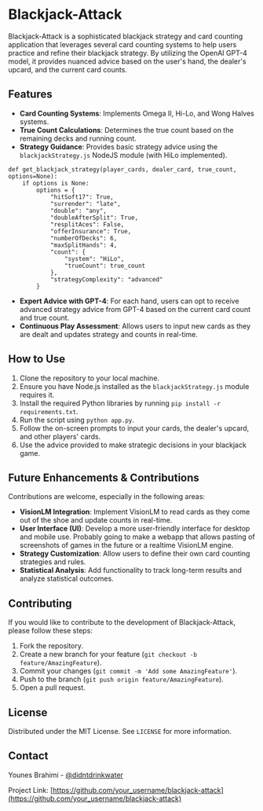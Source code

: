 # Blackjack-Attack

Blackjack-Attack is a sophisticated blackjack strategy and card counting application that leverages several card counting systems to help users practice and refine their blackjack strategy. By utilizing the OpenAI GPT-4 model, it provides nuanced advice based on the user's hand, the dealer's upcard, and the current card counts.

## Features

- **Card Counting Systems**: Implements Omega II, Hi-Lo, and Wong Halves systems.
- **True Count Calculations**: Determines the true count based on the remaining decks and running count.
- **Strategy Guidance**: Provides basic strategy advice using the `blackjackStrategy.js` NodeJS module (with HiLo implemented).
```
def get_blackjack_strategy(player_cards, dealer_card, true_count, options=None):
    if options is None:
        options = {
            "hitSoft17": True,
            "surrender": "late",
            "double": "any",
            "doubleAfterSplit": True,
            "resplitAces": False,
            "offerInsurance": True,
            "numberOfDecks": 6,
            "maxSplitHands": 4,
            "count": {
                "system": "HiLo",
                "trueCount": true_count
            },
            "strategyComplexity": "advanced"
        }
```
- **Expert Advice with GPT-4**: For each hand, users can opt to receive advanced strategy advice from GPT-4 based on the current card count and true count.
- **Continuous Play Assessment**: Allows users to input new cards as they are dealt and updates strategy and counts in real-time.

## How to Use

1. Clone the repository to your local machine.
2. Ensure you have Node.js installed as the `blackjackStrategy.js` module requires it.
3. Install the required Python libraries by running `pip install -r requirements.txt`.
4. Run the script using `python app.py`.
5. Follow the on-screen prompts to input your cards, the dealer's upcard, and other players' cards.
6. Use the advice provided to make strategic decisions in your blackjack game.

## Future Enhancements & Contributions

Contributions are welcome, especially in the following areas:

- **VisionLM Integration**: Implement VisionLM to read cards as they come out of the shoe and update counts in real-time.
- **User Interface (UI)**: Develop a more user-friendly interface for desktop and mobile use. Probably going to make a webapp that allows pasting of screenshots of games in the future or a realtime VisionLM engine.
- **Strategy Customization**: Allow users to define their own card counting strategies and rules.
- **Statistical Analysis**: Add functionality to track long-term results and analyze statistical outcomes.

## Contributing

If you would like to contribute to the development of Blackjack-Attack, please follow these steps:

1. Fork the repository.
2. Create a new branch for your feature (`git checkout -b feature/AmazingFeature`).
3. Commit your changes (`git commit -m 'Add some AmazingFeature'`).
4. Push to the branch (`git push origin feature/AmazingFeature`).
5. Open a pull request.

## License

Distributed under the MIT License. See `LICENSE` for more information.

## Contact

Younes Brahimi - [@didntdrinkwater](https://twitter.com/didntdrinkwater)

Project Link: [https://github.com/your_username/blackjack-attack](https://github.com/your_username/blackjack-attack)

